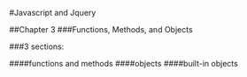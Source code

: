 #Javascript and Jquery

##Chapter 3
###Functions, Methods, and Objects

###3 sections:

####functions and methods
####objects
####built-in objects
